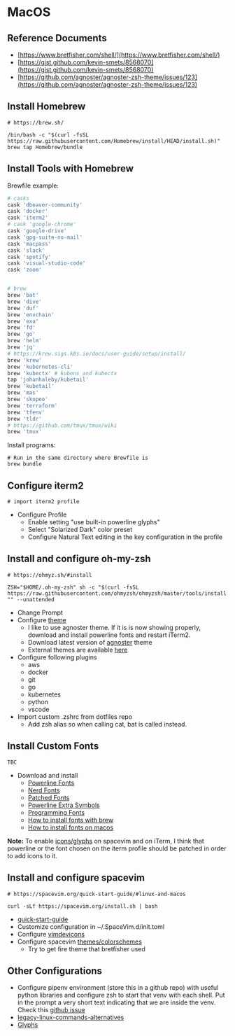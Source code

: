 # MacOS

## Reference Documents

* [https://www.bretfisher.com/shell/](https://www.bretfisher.com/shell/)
* [https://gist.github.com/kevin-smets/8568070](https://gist.github.com/kevin-smets/8568070)
* [https://github.com/agnoster/agnoster-zsh-theme/issues/123](https://github.com/agnoster/agnoster-zsh-theme/issues/123)

## Install Homebrew

```text
# https://brew.sh/

/bin/bash -c "$(curl -fsSL https://raw.githubusercontent.com/Homebrew/install/HEAD/install.sh)"
brew tap Homebrew/bundle
```

## Install Tools with Homebrew

Brewfile example:

```ruby
# casks
cask 'dbeaver-community'
cask 'docker'
cask 'iterm2'
# cask 'google-chrome'
cask 'google-drive'
cask 'gpg-suite-no-mail'
cask 'macpass'
cask 'slack'
cask 'spotify'
cask 'visual-studio-code'
cask 'zoom'


# brew
brew 'bat'
brew 'dive'
brew 'duf'
brew 'envchain'
brew 'exa'
brew 'fd'
brew 'go'
brew 'helm'
brew 'jq'
# https://krew.sigs.k8s.io/docs/user-guide/setup/install/
brew 'krew'
brew 'kubernetes-cli'
brew 'kubectx' # kubens and kubectx
tap 'johanhaleby/kubetail'
brew 'kubetail'
brew 'mas'
brew 'skopeo'
brew 'terraform'
brew 'tfenv'
brew 'tldr'
# https://github.com/tmux/tmux/wiki
brew 'tmux'
```

Install programs:

```text
# Run in the same directory where Brewfile is
brew bundle
```

## Configure iterm2

```text
# import iterm2 profile
```

* Configure Profile
  * Enable setting "use built-in powerline glyphs"
  * Select "Solarized Dark" color preset
  * Configure Natural Text editing in the key configuration in the profile

## Install and configure oh-my-zsh

```text
# https://ohmyz.sh/#install

ZSH="$HOME/.oh-my-zsh" sh -c "$(curl -fsSL https://raw.githubusercontent.com/ohmyzsh/ohmyzsh/master/tools/install.sh)" "" --unattended
```

* Change Prompt
* Configure [theme](https://github.com/ohmyzsh/ohmyzsh/wiki/Themes)
  * I like to use agnoster theme. If it is is now showing properly, download and install powerline fonts and restart iTerm2.
  * Download latest version of [agnoster](https://github.com/agnoster/agnoster-zsh-theme) theme
  * External themes are available [here](https://github.com/ohmyzsh/ohmyzsh/wiki/External-themes)
* Configure following plugins
  * aws
  * docker
  * git
  * go
  * kubernetes
  * python
  * vscode
* Import custom .zshrc from dotfiles repo
  * Add zsh alias so when calling cat, bat is called instead.

## Install Custom Fonts

```text
TBC
```

* Download and install
  * [Powerline Fonts](https://github.com/powerline/fonts)
  * [Nerd Fonts](https://www.nerdfonts.com/font-downloads)
  * [Patched Fonts](https://github.com/ryanoasis/nerd-fonts#patched-fonts)
  * [Powerline Extra Symbols](https://github.com/ryanoasis/powerline-extra-symbols)
  * [Programming Fonts](https://www.programmingfonts.org/)
  * [How to install fonts with brew](https://github.com/Homebrew/homebrew-cask-fonts)
  * [How to install fonts on macos](https://support.apple.com/en-us/HT201749)

**Note:** To enable [icons/glyphs](https://www.nerdfonts.com/) on spacevim and on iTerm, I think that powerline or the font chosen on the iterm profile should be patched in order to add icons to it.

## Install and configure spacevim

```text
# https://spacevim.org/quick-start-guide/#linux-and-macos

curl -sLf https://spacevim.org/install.sh | bash
```

* [quick-start-guide](https://spacevim.org/quick-start-guide/)
* Customize configuration in ~/.SpaceVim.d/init.toml
* Configure [vimdevicons](https://github.com/ryanoasis/vim-devicons)
* Configure spacevim [themes/colorschemes](https://spacevim.org/layers/colorscheme/)
  * Try to get fire theme that bretfisher used

## Other Configurations

* Configure pipenv environment (store this in a github repo) with useful python libraries and configure zsh to start that venv with each shell. Put in the prompt a very short text indicating that we are inside the venv. Check this [github issue](https://github.com/pypa/pipenv/issues/1509)
* [legacy-linux-commands-alternatives](https://itsfoss.com/legacy-linux-commands-alternatives/)
* [Glyphs](https://glyphsapp.com/)